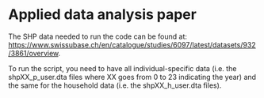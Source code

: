 # Applied data analysis paper
The SHP data needed to run the code can be found at: https://www.swissubase.ch/en/catalogue/studies/6097/latest/datasets/932/3861/overview.

To run the script, you need to have all individual-specific data (i.e. the shpXX_p_user.dta files where XX goes from 0 to 23 indicating the year) and the same for the household data (i.e. the shpXX_h_user.dta files).
